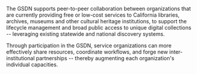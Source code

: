 

The GSDN supports peer-to-peer collaboration between organizations that are currently providing free or low-cost services to California libraries, archives, museums and other cultural heritage institutions, to support the lifecycle management and broad public access to unique digital collections -- leveraging existing statewide and national discovery systems.

Through participation in the GSDN, service organizations can more effectively share resources, coordinate workflows, and forge new inter-institutional partnerships -- thereby augmenting each organization's individual capacities.



